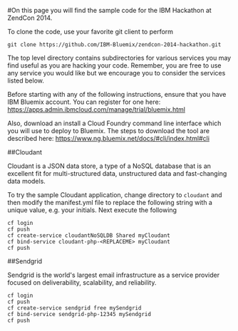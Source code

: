#On this page you will find the sample code for the IBM Hackathon at ZendCon 2014. 

To clone the code, use your favorite git client to perform

```
git clone https://github.com/IBM-Bluemix/zendcon-2014-hackathon.git
```

The top level directory contains subdirectories for various services you may find useful as you are hacking your code. Remember, you are free to use any service you would like but we encourage you to consider the services listed below.

Before starting with any of the following instructions, ensure that you have IBM Bluemix account. You can register for one here: https://apps.admin.ibmcloud.com/manage/trial/bluemix.html

Also, download an install a Cloud Foundry command line interface which you will use to deploy to Bluemix. The steps to download the tool are described here: https://www.ng.bluemix.net/docs/#cli/index.html#cli


##Cloudant

Cloudant is a JSON data store, a type of a NoSQL database that is an excellent fit for multi-structured data, unstructured data and fast-changing data models.

To try the sample Cloudant application, change directory to ```cloudant``` and then modify the manifest.yml file to replace the following string <REPLACEME> with a unique value, e.g. your initials. Next execute the following 


```
cf login
cf push
cf create-service cloudantNoSQLDB Shared myCloudant
cf bind-service cloudant-php-<REPLACEME> myCloudant
cf push
```

##Sendgrid

Sendgrid is the world's largest email infrastructure as a service provider focused on deliverability, scalability, and reliability. 

```
cf login
cf push
cf create-service sendgrid free mySendgrid
cf bind-service sendgrid-php-12345 mySendgrid
cf push
```
